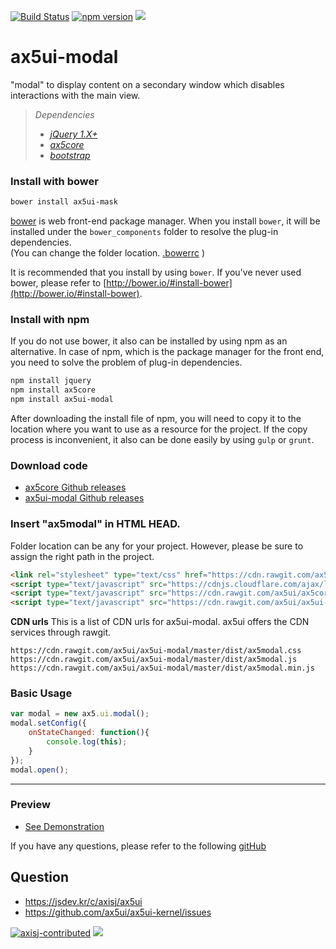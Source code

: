 [![Build Status](https://travis-ci.org/ax5ui/ax5ui-modal.svg?branch=master)](https://travis-ci.org/ax5ui/ax5ui-modal)
[![npm version](https://badge.fury.io/js/ax5ui-modal.svg)](https://badge.fury.io/js/ax5ui-modal)
[![](https://img.shields.io/npm/dm/ax5ui-modal.svg)](https://www.npmjs.com/package/ax5ui-modal)

# ax5ui-modal
"modal" to display content on a secondary window which disables interactions with the main view.

> *Dependencies*
> * _[jQuery 1.X+](http://jquery.com/)_
> * _[ax5core](http://ax5.io/ax5core)_
> * _[bootstrap](http://getbootstrap.com/)_


### Install with bower
```sh
bower install ax5ui-mask
```
[bower](http://bower.io/#install-bower) is web front-end package manager.
When you install `bower`, it will be installed under the `bower_components` folder to resolve the plug-in dependencies.  
(You can change the folder location. [.bowerrc](http://bower.io/docs/config/#bowerrc-specification) )

It is recommended that you install by using `bower`. 
If you've never used bower, please refer to [http://bower.io/#install-bower](http://bower.io/#install-bower).

### Install with npm
If you do not use bower, it also can be installed by using npm as an alternative.
In case of npm, which is the package manager for the front end, you need to solve the problem of plug-in dependencies.

```sh
npm install jquery
npm install ax5core
npm install ax5ui-modal
```

After downloading the install file of npm, you will need to copy it to the location where you want to use as a resource for the project.
If the copy process is inconvenient, it also can be done easily by using `gulp` or `grunt`.

### Download code
- [ax5core Github releases](https://github.com/ax5ui/ax5core/releases)
- [ax5ui-modal Github releases](https://github.com/ax5ui/ax5ui-modal/releases)


### Insert "ax5modal" in HTML HEAD.

Folder location can be any for your project. However, please be sure to assign the right path in the project.

```html
<link rel="stylesheet" type="text/css" href="https://cdn.rawgit.com/ax5ui/ax5ui-modal/master/dist/ax5modal.css" />
<script type="text/javascript" src="https://cdnjs.cloudflare.com/ajax/libs/jquery/1.12.4/jquery.min.js"></script>
<script type="text/javascript" src="https://cdn.rawgit.com/ax5ui/ax5core/master/dist/ax5core.min.js"></script>
<script type="text/javascript" src="https://cdn.rawgit.com/ax5ui/ax5ui-modal/master/dist/ax5modal.min.js"></script>
```

**CDN urls**
This is a list of CDN urls for ax5ui-modal. ax5ui offers the CDN services through rawgit.
```
https://cdn.rawgit.com/ax5ui/ax5ui-modal/master/dist/ax5modal.css
https://cdn.rawgit.com/ax5ui/ax5ui-modal/master/dist/ax5modal.js
https://cdn.rawgit.com/ax5ui/ax5ui-modal/master/dist/ax5modal.min.js
```

### Basic Usage
```js
var modal = new ax5.ui.modal();
modal.setConfig({
    onStateChanged: function(){
        console.log(this);
    }
});
modal.open();
```

- - -

### Preview
- [See Demonstration](http://ax5.io/ax5ui-modal/demo/index.html)

If you have any questions, please refer to the following [gitHub](https://github.com/ax5ui/ax5ui-kernel)

## Question
- https://jsdev.kr/c/axisj/ax5ui
- https://github.com/ax5ui/ax5ui-kernel/issues

[![axisj-contributed](https://img.shields.io/badge/AXISJ.com-Contributed-green.svg)](https://github.com/axisj) ![](https://img.shields.io/badge/Seowoo-Mondo&Thomas-red.svg)
